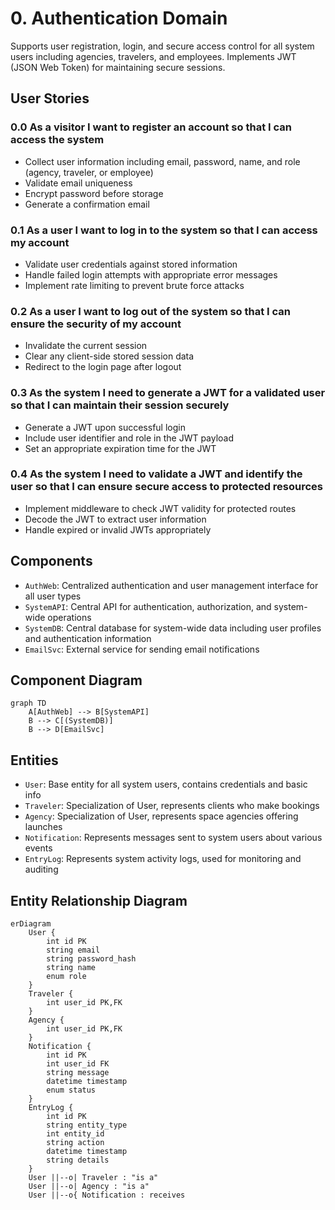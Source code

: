 # 0. Authentication Domain

Supports user registration, login, and secure access control for all system users including agencies, travelers, and employees. Implements JWT (JSON Web Token) for maintaining secure sessions.

## User Stories

### 0.0 As a visitor I want to register an account so that I can access the system
- Collect user information including email, password, name, and role (agency, traveler, or employee)
- Validate email uniqueness
- Encrypt password before storage
- Generate a confirmation email

### 0.1 As a user I want to log in to the system so that I can access my account
- Validate user credentials against stored information
- Handle failed login attempts with appropriate error messages
- Implement rate limiting to prevent brute force attacks

### 0.2 As a user I want to log out of the system so that I can ensure the security of my account
- Invalidate the current session
- Clear any client-side stored session data
- Redirect to the login page after logout

### 0.3 As the system I need to generate a JWT for a validated user so that I can maintain their session securely
- Generate a JWT upon successful login
- Include user identifier and role in the JWT payload
- Set an appropriate expiration time for the JWT

### 0.4 As the system I need to validate a JWT and identify the user so that I can ensure secure access to protected resources
- Implement middleware to check JWT validity for protected routes
- Decode the JWT to extract user information
- Handle expired or invalid JWTs appropriately

## Components

* `AuthWeb`: Centralized authentication and user management interface for all user types
* `SystemAPI`: Central API for authentication, authorization, and system-wide operations
* `SystemDB`: Central database for system-wide data including user profiles and authentication information
* `EmailSvc`: External service for sending email notifications

## Component Diagram

```mermaid
graph TD
    A[AuthWeb] --> B[SystemAPI]
    B --> C[(SystemDB)]
    B --> D[EmailSvc]
```

## Entities

* `User`: Base entity for all system users, contains credentials and basic info
* `Traveler`: Specialization of User, represents clients who make bookings
* `Agency`: Specialization of User, represents space agencies offering launches
* `Notification`: Represents messages sent to system users about various events
* `EntryLog`: Represents system activity logs, used for monitoring and auditing

## Entity Relationship Diagram

```mermaid
erDiagram
    User {
        int id PK
        string email
        string password_hash
        string name
        enum role
    }
    Traveler {
        int user_id PK,FK
    }
    Agency {
        int user_id PK,FK
    }
    Notification {
        int id PK
        int user_id FK
        string message
        datetime timestamp
        enum status
    }
    EntryLog {
        int id PK
        string entity_type
        int entity_id
        string action
        datetime timestamp
        string details
    }
    User ||--o| Traveler : "is a"
    User ||--o| Agency : "is a"
    User ||--o{ Notification : receives
```
